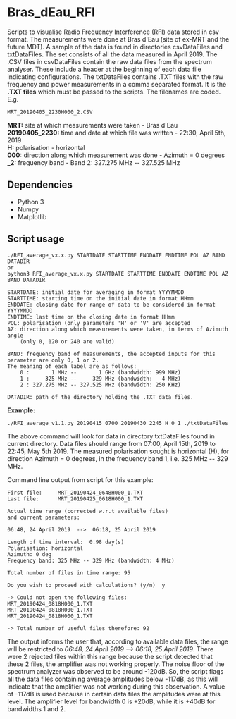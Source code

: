 # Bras_dEau_RFI

Scripts to visualise Radio Frequency Interference (RFI) data stored in csv
format. The measurements were done at Bras d'Eau (site of ex-MRT and the future
MDT). A sample of the data is found in directories csvDataFiles and
txtDataFiles. The set consists of all the data measured in April 2019. The .CSV
files in csvDataFiles contain the raw data files from the spectrum analyser.
These include a header at the beginning of each data file indicating
configurations. The txtDataFiles contains .TXT files with the raw frequency and
power measurements in a comma separated format. It is the **.TXT files** which
must be passed to the scripts. The filenames are coded. E.g.
```
MRT_20190405_2230H000_2.CSV
```
**MRT:** site at which measurements were taken - Bras d'Eau </br>
**20190405_2230:** time and date at which file was written - 22:30, April 5th, 2019 </br>
**H:** polarisation - horizontal </br>
**000:** direction along which measurement was done - Azimuth = 0 degrees </br>
**_2:** frequency band - Band 2: 327.275 MHz -- 327.525 MHz


## Dependencies

- Python 3
- Numpy
- Matplotlib


## Script usage

```
./RFI_average_vx.x.py STARTDATE STARTTIME ENDDATE ENDTIME POL AZ BAND DATADIR
or
python3 RFI_average_vx.x.py STARTDATE STARTTIME ENDDATE ENDTIME POL AZ BAND DATADIR

STARTDATE: initial date for averaging in format YYYYMMDD
STARTTIME: starting time on the initial date in format HHmm
ENDDATE: closing date for range of data to be considered in format YYYYMMDD
ENDTIME: last time on the closing date in format HHmm
POL: polarisation (only parameters 'H' or 'V' are accepted
AZ: direction along which measurements were taken, in terms of Azimuth angle
    (only 0, 120 or 240 are valid)

BAND: frequency band of measurements, the accepted inputs for this parameter are only 0, 1 or 2.
The meaning of each label are as follows:
	0 :       1 MHz --       1 GHz (bandwidth: 999 MHz)
	1 :     325 MHz --     329 MHz (bandwidth:   4 MHz)
	2 : 327.275 MHz -- 327.525 MHz (bandwidth: 250 KHz)

DATADIR: path of the directory holding the .TXT data files.
```

**Example:**
```
./RFI_average_v1.1.py 20190415 0700 20190430 2245 H 0 1 ./txtDataFiles
```
The above command will look for data in directory txtDataFiles found in current
directory. Data files should range from 07:00, April 15th, 2019 to 22:45, May
5th 2019. The measured polarisation sought is horizontal (H), for direction
Azimuth = 0 degrees, in the frequency band 1, i.e.  325 MHz -- 329 MHz.

Command line output from script for this example:
```
First file:     MRT_20190424_0648H000_1.TXT
Last file:      MRT_20190425_0618H000_1.TXT

Actual time range (corrected w.r.t available files)
and current parameters:

06:48, 24 April 2019  -->  06:18, 25 April 2019

Length of time interval:  0.98 day(s)
Polarisation: horizontal
Azimuth: 0 deg
Frequency band: 325 MHz -- 329 MHz (bandwidth: 4 MHz)

Total number of files in time range: 95

Do you wish to proceed with calculations? (y/n)  y

-> Could not open the following files:
MRT_20190424_0818H000_1.TXT
MRT_20190424_0818H000_1.TXT
MRT_20190424_0818H000_1.TXT

-> Total number of useful files therefore: 92
```

The output informs the user that, according to available data files, the range
will be restricted to *06:48, 24 April 2019  -->  06:18, 25 April 2019*.
There were 2 rejected files within this range because the script detected that
these 2 files, the amplifier was not working properly. The noise floor of the
spectrum analyzer was observed to be around -120dB. So, the script flags all
the data files containing average amplitudes below -117dB, as this will
indicate that the amplifier was not working during this observation. A value of
-117dB is used because in certain data files the amplitudes were at this level.
The amplifier level for bandwidth 0 is +20dB, while it is +40dB for bandwidths
1 and 2.
